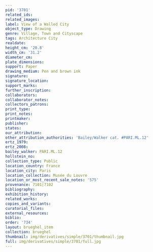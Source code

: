 ```yaml
---
pid: '3701'
related_ids: 
related_images: 
label: View of a Walled City
object_type: Drawing
genre: Village, Town and Cityscape
tags: Architecture City
realdate: 
height_cm: '20.8'
width_cm: '31.2'
diameter_cm: 
plate_dimensions: 
support: Paper
drawing_medium: Pen and brown ink
signature: 
signature_location: 
support_marks: 
further_inscription: 
collaborators: 
collaborator_notes: 
collectors_patrons: 
print_type: 
print_notes: 
printmaker: 
publisher: 
states: 
our_attribution: 
other_attribution_authorities: 'Bailey/Walker cat. #PARI.ML.12'
ertz_1979: 
ertz_2008: 
bailey_walker: PARI.ML.12
hollstein_no: 
collection_type: Public
location_country: France
location_city: Paris
location_collection: Musée du Louvre
location_or_most_recent_sale_notes: '575'
provenance: 7101|7102
bibliography: 
exhibition_history: 
related_works: 
copies_and_variants: 
curatorial_files: 
external_resources: 
biblio: 
order: '734'
layout: brueghel_item
collection: brueghel
thumbnail: img/derivatives/simple/3701/thumbnail.jpg
full: img/derivatives/simple/3701/full.jpg
---
```

